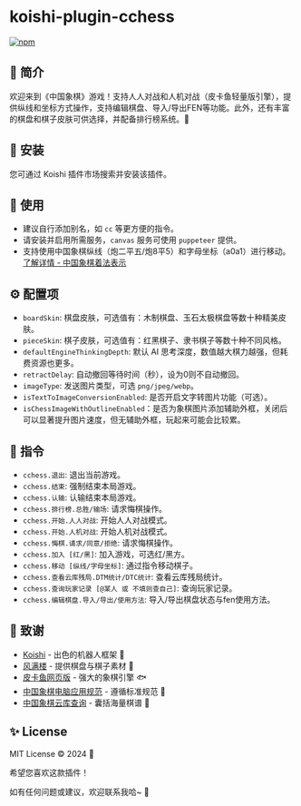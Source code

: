 # koishi-plugin-cchess

[![npm](https://img.shields.io/npm/v/koishi-plugin-cchess?style=flat-square)](https://www.npmjs.com/package/koishi-plugin-cchess)

## 🎐 简介

欢迎来到《中国象棋》游戏！支持人人对战和人机对战（皮卡鱼轻量版引擎），提供纵线和坐标方式操作，支持编辑棋盘、导入/导出FEN等功能。此外，还有丰富的棋盘和棋子皮肤可供选择，并配备排行榜系统。🎪

## 🎉 安装

您可通过 Koishi 插件市场搜索并安装该插件。

## 🌈 使用

- 建议自行添加别名，如 `cc` 等更方便的指令。
- 请安装并启用所需服务，`canvas` 服务可使用 `puppeteer` 提供。
- 支持使用中国象棋纵线（炮二平五/炮8平5）和字母坐标（a0a1）进行移动。[了解详情 - 中国象棋着法表示](https://www.xqbase.com/protocol/cchess_move.htm)

## ⚙️ 配置项

- `boardSkin`: 棋盘皮肤，可选值有：木制棋盘、玉石太极棋盘等数十种精美皮肤。
- `pieceSkin`: 棋子皮肤，可选值有：红黑棋子、隶书棋子等数十种不同风格。
- `defaultEngineThinkingDepth`: 默认 AI 思考深度，数值越大棋力越强，但耗费资源也更多。
- `retractDelay`: 自动撤回等待时间（秒），设为0则不自动撤回。
- `imageType`: 发送图片类型，可选 `png/jpeg/webp`。
- `isTextToImageConversionEnabled`: 是否开启文字转图片功能（可选）。
- `isChessImageWithOutlineEnabled`：是否为象棋图片添加辅助外框，关闭后可以显著提升图片速度，但无辅助外框，玩起来可能会比较累。

## 🌼 指令

- `cchess.退出`: 退出当前游戏。
- `cchess.结束`: 强制结束本局游戏。
- `cchess.认输`: 认输结束本局游戏。
- `cchess.排行榜.总胜/输场`: 请求悔棋操作。
- `cchess.开始.人人对战`: 开始人人对战模式。
- `cchess.开始.人机对战`: 开始人机对战模式。
- `cchess.悔棋.请求/同意/拒绝`: 请求悔棋操作。
- `cchess.加入 [红/黑]`: 加入游戏，可选红/黑方。
- `cchess.移动 [纵线/字母坐标]`: 通过指令移动棋子。
- `cchess.查看云库残局.DTM统计/DTC统计`: 查看云库残局统计。
- `cchess.查询玩家记录 [@某人 或 不填则查自己]`: 查询玩家记录。
- `cchess.编辑棋盘.导入/导出/使用方法`: 导入/导出棋盘状态与fen使用方法。

## 🍧 致谢

- [Koishi](https://koishi.chat/) - 出色的机器人框架 🤖
- [风满楼]() - 提供棋盘与棋子素材 🎨
- [皮卡鱼网页版](https://xiangqiai.com/#/) - 强大的象棋引擎 🐟
- [中国象棋电脑应用规范](https://www.xqbase.com/protocol/cchess_intro.htm) - 遵循标准规范 📜
- [中国象棋云库查询](https://www.chessdb.cn/query/) - 囊括海量棋谱 📖

## ✨ License

MIT License © 2024 💫

希望您喜欢这款插件！

如有任何问题或建议，欢迎联系我哈~ 🎈
